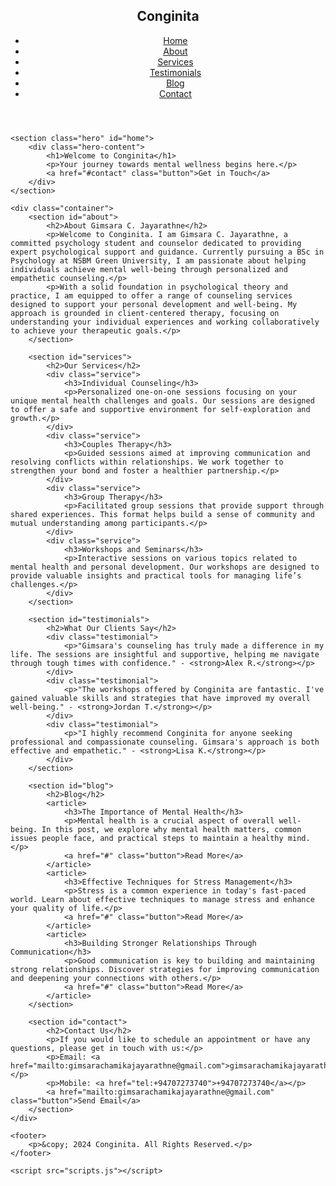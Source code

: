 <!DOCTYPE html>
<html lang="en">
<head>
    <meta charset="UTF-8">
    <meta name="viewport" content="width=device-width, initial-scale=1.0">
    <title>Conginita - Professional Counseling Services</title>
    <link rel="stylesheet" href="styles.css">
</head>
<body>
    <header>
        <nav>
            <div class="container">
                <h1 class="logo">Conginita</h1>
                <ul>
                    <li><a href="#home">Home</a></li>
                    <li><a href="#about">About</a></li>
                    <li><a href="#services">Services</a></li>
                    <li><a href="#testimonials">Testimonials</a></li>
                    <li><a href="#blog">Blog</a></li>
                    <li><a href="#contact">Contact</a></li>
                </ul>
            </div>
        </nav>
    </header>

    <section class="hero" id="home">
        <div class="hero-content">
            <h1>Welcome to Conginita</h1>
            <p>Your journey towards mental wellness begins here.</p>
            <a href="#contact" class="button">Get in Touch</a>
        </div>
    </section>

    <div class="container">
        <section id="about">
            <h2>About Gimsara C. Jayarathne</h2>
            <p>Welcome to Conginita. I am Gimsara C. Jayarathne, a committed psychology student and counselor dedicated to providing expert psychological support and guidance. Currently pursuing a BSc in Psychology at NSBM Green University, I am passionate about helping individuals achieve mental well-being through personalized and empathetic counseling.</p>
            <p>With a solid foundation in psychological theory and practice, I am equipped to offer a range of counseling services designed to support your personal development and well-being. My approach is grounded in client-centered therapy, focusing on understanding your individual experiences and working collaboratively to achieve your therapeutic goals.</p>
        </section>

        <section id="services">
            <h2>Our Services</h2>
            <div class="service">
                <h3>Individual Counseling</h3>
                <p>Personalized one-on-one sessions focusing on your unique mental health challenges and goals. Our sessions are designed to offer a safe and supportive environment for self-exploration and growth.</p>
            </div>
            <div class="service">
                <h3>Couples Therapy</h3>
                <p>Guided sessions aimed at improving communication and resolving conflicts within relationships. We work together to strengthen your bond and foster a healthier partnership.</p>
            </div>
            <div class="service">
                <h3>Group Therapy</h3>
                <p>Facilitated group sessions that provide support through shared experiences. This format helps build a sense of community and mutual understanding among participants.</p>
            </div>
            <div class="service">
                <h3>Workshops and Seminars</h3>
                <p>Interactive sessions on various topics related to mental health and personal development. Our workshops are designed to provide valuable insights and practical tools for managing life’s challenges.</p>
            </div>
        </section>

        <section id="testimonials">
            <h2>What Our Clients Say</h2>
            <div class="testimonial">
                <p>"Gimsara's counseling has truly made a difference in my life. The sessions are insightful and supportive, helping me navigate through tough times with confidence." - <strong>Alex R.</strong></p>
            </div>
            <div class="testimonial">
                <p>"The workshops offered by Conginita are fantastic. I've gained valuable skills and strategies that have improved my overall well-being." - <strong>Jordan T.</strong></p>
            </div>
            <div class="testimonial">
                <p>"I highly recommend Conginita for anyone seeking professional and compassionate counseling. Gimsara's approach is both effective and empathetic." - <strong>Lisa K.</strong></p>
            </div>
        </section>

        <section id="blog">
            <h2>Blog</h2>
            <article>
                <h3>The Importance of Mental Health</h3>
                <p>Mental health is a crucial aspect of overall well-being. In this post, we explore why mental health matters, common issues people face, and practical steps to maintain a healthy mind.</p>
                <a href="#" class="button">Read More</a>
            </article>
            <article>
                <h3>Effective Techniques for Stress Management</h3>
                <p>Stress is a common experience in today's fast-paced world. Learn about effective techniques to manage stress and enhance your quality of life.</p>
                <a href="#" class="button">Read More</a>
            </article>
            <article>
                <h3>Building Stronger Relationships Through Communication</h3>
                <p>Good communication is key to building and maintaining strong relationships. Discover strategies for improving communication and deepening your connections with others.</p>
                <a href="#" class="button">Read More</a>
            </article>
        </section>

        <section id="contact">
            <h2>Contact Us</h2>
            <p>If you would like to schedule an appointment or have any questions, please get in touch with us:</p>
            <p>Email: <a href="mailto:gimsarachamikajayarathne@gmail.com">gimsarachamikajayarathne@gmail.com</a></p>
            <p>Mobile: <a href="tel:+94707273740">+94707273740</a></p>
            <a href="mailto:gimsarachamikajayarathne@gmail.com" class="button">Send Email</a>
        </section>
    </div>

    <footer>
        <p>&copy; 2024 Conginita. All Rights Reserved.</p>
    </footer>

    <script src="scripts.js"></script>
</body>
</html>
